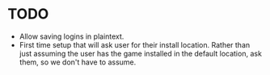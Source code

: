 # TODO
* Allow saving logins in plaintext.
* First time setup that will ask user for their install location. Rather than just assuming the user has the game installed in the default location, ask them, so we don't have to assume.